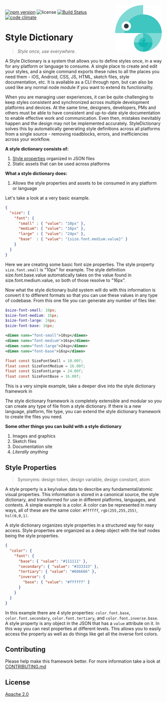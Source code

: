 <img src="assets/logo.png" alt="Style Dictionary logo" title="StyleDictionary" width="150" align="right" />

[![npm version](https://img.shields.io/npm/v/style-dictionary.svg?style=flat-square)](https://badge.fury.io/js/style-dictionary)
![license](https://img.shields.io/npm/l/style-dictionary.svg?style=flat-square)
[![Build Status](https://img.shields.io/travis/amzn/style-dictionary.svg?style=flat-square)](https://travis-ci.org/amzn/style-dictionary)
[![code climate](https://img.shields.io/codeclimate/github/amzn/style-dictionary.svg?style=flat-square)](https://codeclimate.com/github/amzn/style-dictionary)

# Style Dictionary
> *Style once, use everywhere.*

A Style Dictionary is a system that allows you to define styles once, in a way for any platform or language to consume. A single place to create and edit your styles, and a single command exports these rules to all the places you need them - iOS, Android, CSS, JS, HTML, sketch files, style documentation, etc. It is available as a CLI through npm, but can also be used like any normal node module if you want to extend its functionality.

When you are managing user experiences, it can be quite challenging to keep styles consistent and synchronized across multiple development platforms and devices.  At the same time, designers, developers, PMs and others must be able to have consistent and up-to-date style documentation to enable effective work and communication.  Even then, mistakes inevitably happen and the design may not be implemented accurately.  StyleDictionary solves this by automatically generating style definitions across all platforms from a single source - removing roadblocks, errors, and inefficiencies across your workflow.


__A style dictionary consists of:__
1. [Style properties](#style-properties) organized in JSON files
1. Static assets that can be used across platforms

__What a style dictionary does:__
1. Allows the style properties and assets to be consumed in any platform or language

Let's take a look at a very basic example.

```json
{
  "size": {
    "font": {
      "small" : { "value": "10px" },
      "medium": { "value": "16px" },
      "large" : { "value": "24px" },
      "base"  : { "value": "{size.font.medium.value}" }
    }
  }
}
```

Here we are creating some basic font size properties. The style property `size.font.small` is "10px" for example. The style definition size.font.base.value automatically takes on the value found in size.font.medium.value, so both of those resolve to "16px".

Now what the style dictionary build system will do with this information is convert it to different formats so that you can use these values in any type of codebase. From this one file you can generate any number of files like:

```scss
$size-font-small: 10px;
$size-font-medium: 16px;
$size-font-large: 24px;
$size-font-base: 16px;
```

```xml
<dimen name="font-small">10sp</dimen>
<dimen name="font-medium">16sp</dimen>
<dimen name="font-large">24sp</dimen>
<dimen name="font-base">16sp</dimen>
```

```objectivec
float const SizeFontSmall = 10.00f;
float const SizeFontMedium = 16.00f;
float const SizeFontLarge = 24.00f;
float const SizeFontBase = 16.00f;
```

This is a very simple example, take a deeper dive into the style dictionary framework in

The style dictionary framework is completely extensible and modular so you can create any type of file from a style dictionary.
If there is a new language, platform, file type, you can extend the style dictionary framework to create the files you need.

__Some other things you can build with a style dictionary__
1. Images and graphics
1. Sketch files
1. Documentation site
1. _Literally anything_


## Style Properties

> Synonyms: design token, design variable, design constant, atom

A style property is a key/value data to describe any fundamental/atomic visual properties. This information is stored in a canonical
source, the style dictionary, and transformed for use in different platforms, languages, and contexts. A simple example is a color.
A color can be represented in many ways, all of these are the same color: `#ffffff`, `rgb(255,255,255)`, `hsl(0,0,1)`.

A style dictionary organizes style properties in a structured way for easy access. Style properties are organized as a deep object
with the leaf nodes being the style properties.

```json
{
  "color": {
    "font": {
      "base": { "value": "#111111" },
      "secondary": { "value": "#333333" },
      "tertiary": { "value": "#666666" },
      "inverse": {
        "base": { "value": "#ffffff" }
      }
    }
  }
}
```

In this example there are 4 style properties: `color.font.base`, `color.font.secondary`, `color.font.tertiary`, and `color.font.inverse.base`.
A style property is any object in the JSON that has a `value` attribute on it. In this way you can nest properties at different levels.
This allows you to easily access the property as well as do things like get all the inverse font colors.


## Contributing

Please help make this framework better. For more information take a look at [CONTRIBUTING.md](https://github.com/amzn/style-dictionary/blob/master/CONTRIBUTING.md)


## License

[Apache 2.0](https://github.com/amzn/style-dictionary/blob/master/LICENSE)

